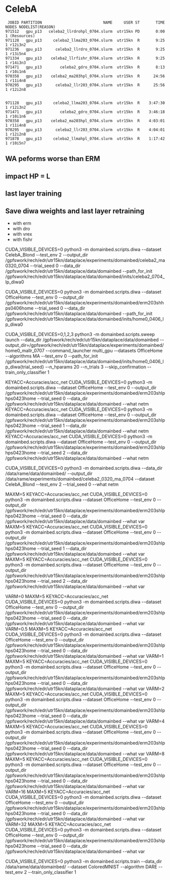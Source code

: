 # CelebA

     JOBID PARTITION                           NAME     USER ST       TIME  NODES NODELIST(REASON)
    971512   gpu_p13   celeba2_llrdrohpl_0704.slurm  utr15kn PD       0:00      1 (Resources)
    971128   gpu_p13     celeba2_llma203_0704.slurm  utr15kn  R       9:25      1 r12i3n2
    971236   gpu_p13      celeba2_llrdro_0704.slurm  utr15kn  R       9:25      1 r13i5n4
    971334   gpu_p13    celeba2_llrfishr_0704.slurm  utr15kn  R       9:25      1 r14i3n3
    971471   gpu_p13        celeba2_gdro_0704.slurm  utr15kn  R       8:13      1 r10i1n6
    970358   gpu_p13    celeba2_ma203hpl_0704.slurm  utr15kn  R      24:56      1 r11i4n8
    970295   gpu_p13      celeba2_llr203_0704.slurm  utr15kn  R      25:56      1 r12i2n8


    971128   gpu_p13     celeba2_llma203_0704.slurm  utr15kn  R    3:47:30      1 r12i3n2
    971471   gpu_p13        celeba2_gdro_0704.slurm  utr15kn  R    3:46:18      1 r10i1n6
    970358   gpu_p13    celeba2_ma203hpl_0704.slurm  utr15kn  R    4:03:01      1 r11i4n8
    970295   gpu_p13      celeba2_llr203_0704.slurm  utr15kn  R    4:04:01      1 r12i2n8
    971878   gpu_p13     celeba2_llmahpl_0704.slurm  utr15kn  R    1:17:42      1 r10i5n7


## WA peforms worse than ERM


## impact HP = L

## last layer training

## Save diwa weights and last layer retraining

* with erm
* with dro
* with vrex
* with fishr



CUDA_VISIBLE_DEVICES=0 python3 -m domainbed.scripts.diwa --dataset CelebA_Blond --test_env 2 --output_dir /gpfswork/rech/edr/utr15kn/dataplace/experiments/domainbed/celeba2_ma0320_0704 --trial_seed 0 --data_dir /gpfswork/rech/edr/utr15kn/dataplace/data/domainbed --path_for_init /gpfswork/rech/edr/utr15kn/dataplace/data/domainbed/inits/celeba2_0704_lp_diwa0



CUDA_VISIBLE_DEVICES=0 python3 -m domainbed.scripts.diwa --dataset OfficeHome --test_env 0 --output_dir /gpfswork/rech/edr/utr15kn/dataplace/experiments/domainbed/erm203shhps0406home --trial_seed 0 --data_dir /gpfswork/rech/edr/utr15kn/dataplace/data/domainbed --path_for_init /gpfswork/rech/edr/utr15kn/dataplace/data/domainbed/inits/home0_0406_lp_diwa0



CUDA_VISIBLE_DEVICES=0,1,2,3 python3 -m domainbed.scripts.sweep launch --data_dir /gpfswork/rech/edr/utr15kn/dataplace/data/domainbed --output_dir=/gpfswork/rech/edr/utr15kn/dataplace/experiments/domainbed/home0_mallr_0707 --command_launcher multi_gpu --datasets OfficeHome --algorithms MA --test_env 0 --path_for_init /gpfswork/rech/edr/utr15kn/dataplace/data/domainbed/inits/home0_0406_lp_diwa{trial_seed} --n_hparams 20 --n_trials 3 --skip_confirmation --train_only_classifier 1



KEYACC=Accuracies/acc_net CUDA_VISIBLE_DEVICES=0 python3 -m domainbed.scripts.diwa --dataset OfficeHome --test_env 0 --output_dir /gpfswork/rech/edr/utr15kn/dataplace/experiments/domainbed/erm203shlphps0423home --trial_seed 0 --data_dir /gpfswork/rech/edr/utr15kn/dataplace/data/domainbed --what netm
KEYACC=Accuracies/acc_net CUDA_VISIBLE_DEVICES=0 python3 -m domainbed.scripts.diwa --dataset OfficeHome --test_env 0 --output_dir /gpfswork/rech/edr/utr15kn/dataplace/experiments/domainbed/erm203shlphps0423home --trial_seed 1 --data_dir /gpfswork/rech/edr/utr15kn/dataplace/data/domainbed --what netm
KEYACC=Accuracies/acc_net CUDA_VISIBLE_DEVICES=0 python3 -m domainbed.scripts.diwa --dataset OfficeHome --test_env 0 --output_dir /gpfswork/rech/edr/utr15kn/dataplace/experiments/domainbed/erm203shlphps0423home --trial_seed 2 --data_dir /gpfswork/rech/edr/utr15kn/dataplace/data/domainbed --what netm


CUDA_VISIBLE_DEVICES=0 python3 -m domainbed.scripts.diwa --data_dir /data/rame/data/domainbed/  --output_dir /data/rame/experiments/domainbed/celeba2_0320_ma_0704 --dataset CelebA_Blond --test_env 2 --trial_seed 0 --what netm


MAXM=5 KEYACC=Accuracies/acc_net CUDA_VISIBLE_DEVICES=0 python3 -m domainbed.scripts.diwa --dataset OfficeHome --test_env 0 --output_dir /gpfswork/rech/edr/utr15kn/dataplace/experiments/domainbed/erm203shlphps0423home --trial_seed 0 --data_dir /gpfswork/rech/edr/utr15kn/dataplace/data/domainbed --what var
MAXM=5 KEYACC=Accuracies/acc_net CUDA_VISIBLE_DEVICES=0 python3 -m domainbed.scripts.diwa --dataset OfficeHome --test_env 0 --output_dir /gpfswork/rech/edr/utr15kn/dataplace/experiments/domainbed/erm203shlphps0423home --trial_seed 1 --data_dir /gpfswork/rech/edr/utr15kn/dataplace/data/domainbed --what var
MAXM=5 KEYACC=Accuracies/acc_net CUDA_VISIBLE_DEVICES=0 python3 -m domainbed.scripts.diwa --dataset OfficeHome --test_env 0 --output_dir /gpfswork/rech/edr/utr15kn/dataplace/experiments/domainbed/erm203shlphps0423home --trial_seed 2 --data_dir /gpfswork/rech/edr/utr15kn/dataplace/data/domainbed --what var



VARM=0 MAXM=5 KEYACC=Accuracies/acc_net CUDA_VISIBLE_DEVICES=0 python3 -m domainbed.scripts.diwa --dataset OfficeHome --test_env 0 --output_dir /gpfswork/rech/edr/utr15kn/dataplace/experiments/domainbed/erm203shlphps0423home --trial_seed 0 --data_dir /gpfswork/rech/edr/utr15kn/dataplace/data/domainbed --what var
VARM=0.5 MAXM=5 KEYACC=Accuracies/acc_net CUDA_VISIBLE_DEVICES=0 python3 -m domainbed.scripts.diwa --dataset OfficeHome --test_env 0 --output_dir /gpfswork/rech/edr/utr15kn/dataplace/experiments/domainbed/erm203shlphps0423home --trial_seed 0 --data_dir /gpfswork/rech/edr/utr15kn/dataplace/data/domainbed --what var
VARM=1 MAXM=5 KEYACC=Accuracies/acc_net CUDA_VISIBLE_DEVICES=0 python3 -m domainbed.scripts.diwa --dataset OfficeHome --test_env 0 --output_dir /gpfswork/rech/edr/utr15kn/dataplace/experiments/domainbed/erm203shlphps0423home --trial_seed 0 --data_dir /gpfswork/rech/edr/utr15kn/dataplace/data/domainbed --what var
VARM=2 MAXM=5 KEYACC=Accuracies/acc_net CUDA_VISIBLE_DEVICES=0 python3 -m domainbed.scripts.diwa --dataset OfficeHome --test_env 0 --output_dir /gpfswork/rech/edr/utr15kn/dataplace/experiments/domainbed/erm203shlphps0423home --trial_seed 0 --data_dir /gpfswork/rech/edr/utr15kn/dataplace/data/domainbed --what var
VARM=4 MAXM=5 KEYACC=Accuracies/acc_net CUDA_VISIBLE_DEVICES=0 python3 -m domainbed.scripts.diwa --dataset OfficeHome --test_env 0 --output_dir /gpfswork/rech/edr/utr15kn/dataplace/experiments/domainbed/erm203shlphps0423home --trial_seed 0 --data_dir /gpfswork/rech/edr/utr15kn/dataplace/data/domainbed --what var
VARM=8 MAXM=5 KEYACC=Accuracies/acc_net CUDA_VISIBLE_DEVICES=0 python3 -m domainbed.scripts.diwa --dataset OfficeHome --test_env 0 --output_dir /gpfswork/rech/edr/utr15kn/dataplace/experiments/domainbed/erm203shlphps0423home --trial_seed 0 --data_dir /gpfswork/rech/edr/utr15kn/dataplace/data/domainbed --what var
VARM=16 MAXM=5 KEYACC=Accuracies/acc_net CUDA_VISIBLE_DEVICES=0 python3 -m domainbed.scripts.diwa --dataset OfficeHome --test_env 0 --output_dir /gpfswork/rech/edr/utr15kn/dataplace/experiments/domainbed/erm203shlphps0423home --trial_seed 0 --data_dir /gpfswork/rech/edr/utr15kn/dataplace/data/domainbed --what var
VARM=32 MAXM=5 KEYACC=Accuracies/acc_net CUDA_VISIBLE_DEVICES=0 python3 -m domainbed.scripts.diwa --dataset OfficeHome --test_env 0 --output_dir /gpfswork/rech/edr/utr15kn/dataplace/experiments/domainbed/erm203shlphps0423home --trial_seed 0 --data_dir /gpfswork/rech/edr/utr15kn/dataplace/data/domainbed --what var


CUDA_VISIBLE_DEVICES=0 python3 -m domainbed.scripts.train --data_dir /data/rame/data/domainbed/ --dataset ColoredMNIST --algorithm DARE --test_env 2 --train_only_classifier 1
